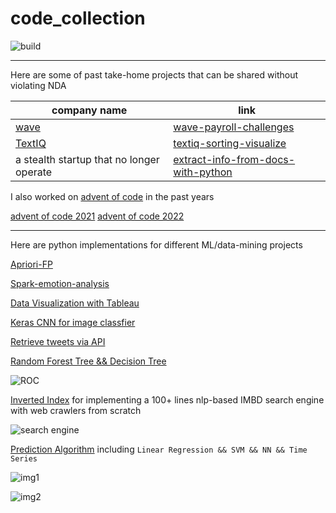 # code_collection 

![build](https://github.com/Allianzcortex/code_collection/actions/workflows/build.yml/badge.svg)

---

Here are some of past take-home projects that can be shared without violating NDA

| company name | link |
|--------------|------|
| [wave](https://www.waveapps.com/) | [wave-payroll-challenges](./wave-hq-take-home-projects/)   |
| [TextIQ](https://www.relativity.com/data-solutions/textiq/)       | [textiq-sorting-visualize](./textiq-takehome-project/)    |
| a stealth startup that no longer operate   | [extract-info-from-docs-with-python](./stealth-xml-windows-docx-conversion/)    |

I also worked on [advent of code](https://adventofcode.com/) in the past years

[advent of code 2021](./advent_of_code/2021/)
[advent of code 2022](./advent_of_code/2022/)

---

Here are python implementations for different ML/data-mining projects

[Apriori-FP](Machine-Learning-Code-Base/Apriori-FP)

[Spark-emotion-analysis](Machine-Learning-Code-Base/bigdata)

[Data Visualization with Tableau](Machine-Learning-Code-Base/BI_Tableau)

[Keras CNN for image classfier](Machine-Learning-Code-Base/keras_cnn.py) 

[Retrieve tweets via API](Machine-Learning-Code-Base/twitter_news.py)

[Random Forest Tree && Decision Tree](Machine-Learning-Code-Base/Decision-Tree)

![ROC](Machine-Learning-Code-Base/Decision-Tree/factor.png)


[Inverted Index](Machine-Learning-Code-Base/build_search_engine.py) for implementing a 100+ lines nlp-based IMBD search engine with web crawlers from scratch

![search engine](Machine-Learning-Code-Base/build_search_engine.png)

[Prediction Algorithm](Machine-Learning-Code-Base/prediction) including `Linear Regression && SVM && NN && Time Series`

![img1](Machine-Learning-Code-Base/prediction/screenshots/1-4-1.png)

![img2](Machine-Learning-Code-Base/prediction/screenshots/2-4.png)






